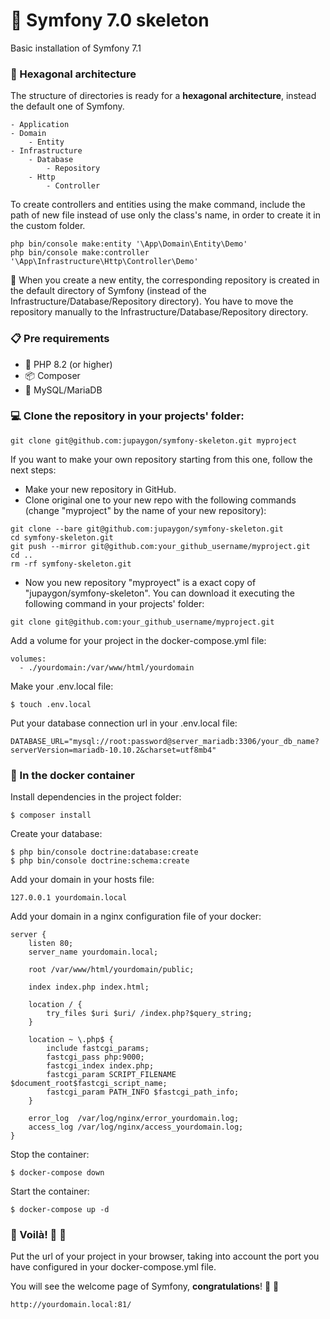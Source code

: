 # 🩻 Symfony 7.0 skeleton

Basic installation of Symfony 7.1

### 🎯 Hexagonal architecture 

The structure of directories is ready for a **hexagonal architecture**, instead the default one of Symfony.

```
- Application
- Domain
    - Entity
- Infrastructure
    - Database
        - Repository
    - Http
        - Controller
```

To create controllers and entities using the make command, include the path of new file instead of use only the class's name, in order to create it in the custom folder.

```
php bin/console make:entity '\App\Domain\Entity\Demo'
php bin/console make:controller '\App\Infrastructure\Http\Controller\Demo'
```

🚨 When you create a new entity, the corresponding repository is created in the default directory of Symfony (instead of the Infrastructure/Database/Repository directory). You have to move the repository manually to the Infrastructure/Database/Repository directory.

### 📋 Pre requirements

- 🐘 PHP 8.2 (or higher)
- 📦 Composer
- 🐬 MySQL/MariaDB

### 💻 Clone the repository in your **projects' folder**:

```
git clone git@github.com:jupaygon/symfony-skeleton.git myproject
```

If you want to make your own repository starting from this one, follow the next steps:

- Make your new repository in GitHub.
- Clone original one to your new repo with the following commands (change "myproject" by the name of your new repository):

```
git clone --bare git@github.com:jupaygon/symfony-skeleton.git
cd symfony-skeleton.git
git push --mirror git@github.com:your_github_username/myproject.git
cd ..
rm -rf symfony-skeleton.git
```

- Now you new repository "myproyect" is a exact copy of "jupaygon/symfony-skeleton". You can download it executing the following command in your projects' folder:

```
git clone git@github.com:your_github_username/myproject.git
```

Add a volume for your project in the docker-compose.yml file:

```
volumes:
  - ./yourdomain:/var/www/html/yourdomain
```

Make your .env.local file:
```
$ touch .env.local
```

Put your database connection url in your .env.local file:
```
DATABASE_URL="mysql://root:password@server_mariadb:3306/your_db_name?serverVersion=mariadb-10.10.2&charset=utf8mb4"
```

### 🐳 In the docker **container** 

Install dependencies in the project folder:
```
$ composer install
```

Create your database:
```
$ php bin/console doctrine:database:create
$ php bin/console doctrine:schema:create
```

Add your domain in your hosts file:
```
127.0.0.1 yourdomain.local
```

Add your domain in a nginx configuration file of your docker:
```
server {
    listen 80;
    server_name yourdomain.local;

    root /var/www/html/yourdomain/public;

    index index.php index.html;

    location / {
        try_files $uri $uri/ /index.php?$query_string;
    }

    location ~ \.php$ {
        include fastcgi_params;
        fastcgi_pass php:9000;
        fastcgi_index index.php;
        fastcgi_param SCRIPT_FILENAME $document_root$fastcgi_script_name;
        fastcgi_param PATH_INFO $fastcgi_path_info;
    }

    error_log  /var/log/nginx/error_yourdomain.log;
    access_log /var/log/nginx/access_yourdomain.log;
}
```

Stop the container:

```
$ docker-compose down
```

Start the container:

```
$ docker-compose up -d
```

### 🍾 Voilà! 🛫 🎉
Put the url of your project in your browser, taking into account the port you have configured in your docker-compose.yml file.

You will see the welcome page of Symfony, **congratulations**! 🎉 🎊
```
http://yourdomain.local:81/
```
